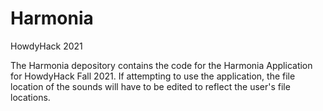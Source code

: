 # Harmonia
HowdyHack 2021 

The Harmonia depository contains the code for the Harmonia Application for HowdyHack Fall 2021. If attempting to use the application, the file location of the sounds will have to be edited to reflect the user's file locations.
